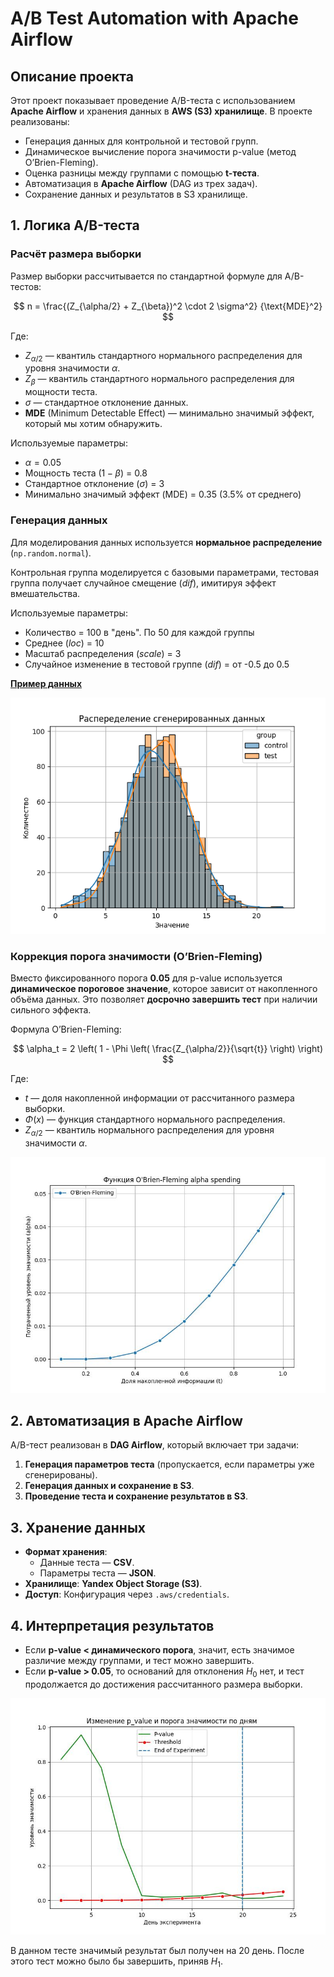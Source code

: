 # A/B Test Automation with Apache Airflow  

## Описание проекта  

Этот проект показывает проведение A/B-теста с использованием **Apache Airflow** и хранения данных в **AWS (S3) хранилище**. В проекте реализованы:  

- Генерация данных для контрольной и тестовой групп.  
- Динамическое вычисление порога значимости p-value (метод O’Brien-Fleming).  
- Оценка разницы между группами с помощью **t-теста**.  
- Автоматизация в **Apache Airflow** (DAG из трех задач).  
- Сохранение данных и результатов в S3 хранилище.  

## 1. Логика A/B-теста  

###  Расчёт размера выборки  

Размер выборки рассчитывается по стандартной формуле для A/B-тестов:  

$$
n = \frac{(Z_{\alpha/2} + Z_{\beta})^2 \cdot 2 \sigma^2}
         {\text{MDE}^2}
$$

Где:  
- $Z_{\alpha/2}$ — квантиль стандартного нормального распределения для уровня значимости $\alpha$.  
- $Z_{\beta}$ — квантиль стандартного нормального распределения для мощности теста.  
- $\sigma$ — стандартное отклонение данных.  
- **MDE** (Minimum Detectable Effect) — минимально значимый эффект, который мы хотим обнаружить.  

Используемые параметры:
- $\alpha = 0.05$  
- Мощность теста ($1 - \beta$) = 0.8  
- Стандартное отклонение ($\sigma$) = 3  
- Минимально значимый эффект ($\text{MDE}$) = 0.35 (3.5% от среднего)  

### Генерация данных  

Для моделирования данных используется **нормальное распределение** (`np.random.normal`).  

Контрольная группа моделируется с базовыми параметрами, тестовая группа получает случайное смещение $(dif)$, имитируя эффект вмешательства.  

Используемые параметры:

- Количество = 100 в "день". По 50 для каждой группы  
- Среднее ($loc$) = 10  
- Масштаб распределения ($scale$) = 3  
- Случайное изменение в тестовой группе ($dif$) = от -0.5 до 0.5
    
**[Пример данных](example/example_data.csv)**

![Распределение данных](plots/Data%20distribution.png)  

### Коррекция порога значимости (O’Brien-Fleming)  

Вместо фиксированного порога **0.05** для p-value используется **динамическое пороговое значение**, которое зависит от накопленного объёма данных. Это позволяет **досрочно завершить тест** при наличии сильного эффекта.  

Формула O’Brien-Fleming:  

$$
\alpha_t = 2 \left( 1 - \Phi \left( \frac{Z_{\alpha/2}}{\sqrt{t}} \right) \right)
$$

Где:  
- $t$ — доля накопленной информации от рассчитанного размера выборки.  
- $\Phi(x)$ — функция стандартного нормального распределения.  
- $Z_{\alpha/2}$ — квантиль нормального распределения для уровня значимости $\alpha$.  

![O'Brien-Fleming alpha spending](plots/O&apos;Brien-Fleming%20alpha%20spending.jpeg)  

## 2. Автоматизация в Apache Airflow  

A/B-тест реализован в **DAG Airflow**, который включает три задачи:  

1. **Генерация параметров теста** (пропускается, если параметры уже сгенерированы).  
2. **Генерация данных и сохранение в S3**.  
3. **Проведение теста и сохранение результатов в S3**.  

## 3. Хранение данных  

- **Формат хранения**:  
  - Данные теста — **CSV**.  
  - Параметры теста — **JSON**.  
- **Хранилище**: **Yandex Object Storage (S3)**.  
- **Доступ**: Конфигурация через `.aws/credentials`.  

## 4. Интерпретация результатов  

- Если **p-value < динамического порога**, значит, есть значимое различие между группами, и тест можно завершить.  
- Если **p-value > 0.05**, то оснований для отклонения $H_0$ нет, и тест продолжается до достижения рассчитанного размера выборки.

![История p-value](plots/P_value%20history.jpeg)  

В данном тесте значимый результат был получен на 20 день. После этого тест можно было бы завершить, приняв $H_1$.